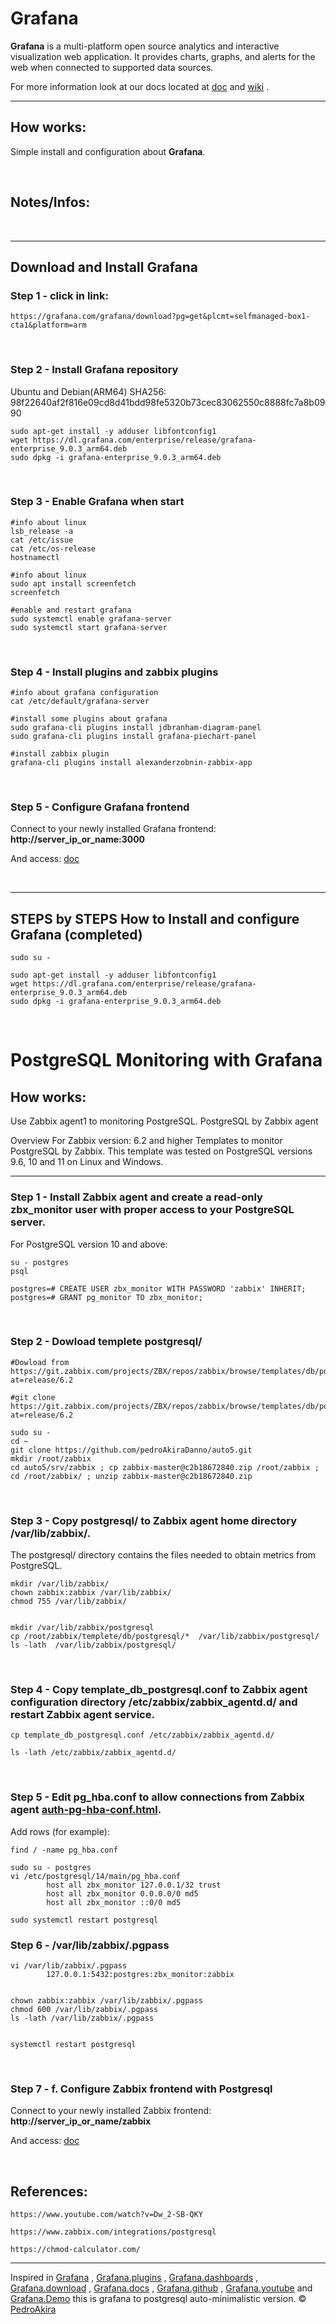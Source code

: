 # Grafana


**Grafana** is a multi-platform open source analytics and interactive visualization web application. It provides charts, graphs, and alerts for the web when connected to supported data sources. 



For more information look at our
docs located at [doc](https://github.com/pedroAkiraDanno/auto5/) and [wiki](https://github.com/pedroAkiraDanno/auto5/wiki) .



---




## How works:

Simple install and configuration about **Grafana**.



<br /> 


## Notes/Infos: 


<br /> 




---



## Download and Install Grafana



### Step 1 - click in link: 

    https://grafana.com/grafana/download?pg=get&plcmt=selfmanaged-box1-cta1&platform=arm

<br /> 




### Step 2 -  Install Grafana repository
Ubuntu and Debian(ARM64)  SHA256: 98f22640af2f816e09cd8d41bdd98fe5320b73cec83062550c8888fc7a8b0990

    sudo apt-get install -y adduser libfontconfig1
    wget https://dl.grafana.com/enterprise/release/grafana-enterprise_9.0.3_arm64.deb
    sudo dpkg -i grafana-enterprise_9.0.3_arm64.deb

<br /> 



### Step 3 -  Enable Grafana when start 
    #info about linux 
    lsb_release -a 
    cat /etc/issue
    cat /etc/os-release
    hostnamectl

    #info about linux 
    sudo apt install screenfetch
    screenfetch

    #enable and restart grafana 
    sudo systemctl enable grafana-server 
    sudo systemctl start grafana-server 


<br /> 


### Step 4 -  Install plugins and zabbix plugins
    #info about grafana configuration 
    cat /etc/default/grafana-server

    #install some plugins about grafana 
    sudo grafana-cli plugins install jdbranham-diagram-panel 
    sudo grafana-cli plugins install grafana-piechart-panel 

    #install zabbix plugin
    grafana-cli plugins install alexanderzobnin-zabbix-app



<br /> 


### Step 5 - Configure Grafana frontend
Connect to your newly installed Grafana frontend: **http://server_ip_or_name:3000** 

And access: [doc](https://github.com/pedroAkiraDanno/auto5/blob/develop/srv/zabbix/doc/zabbix.pdf)



<br /> 



---



## STEPS by STEPS How to Install and configure Grafana (completed)
    sudo su - 

    sudo apt-get install -y adduser libfontconfig1
    wget https://dl.grafana.com/enterprise/release/grafana-enterprise_9.0.3_arm64.deb
    sudo dpkg -i grafana-enterprise_9.0.3_arm64.deb


<br /> 






# PostgreSQL Monitoring with Grafana


## How works:
Use Zabbix agent1 to monitoring PostgreSQL.
PostgreSQL by Zabbix agent


Overview
For Zabbix version: 6.2 and higher
Templates to monitor PostgreSQL by Zabbix. This template was tested on PostgreSQL versions 9.6, 10 and 11 on Linux and Windows.

---


### Step 1 - Install Zabbix agent and create a read-only zbx_monitor user with proper access to your PostgreSQL server.

For PostgreSQL version 10 and above:

    su - postgres 
    psql 

    postgres=# CREATE USER zbx_monitor WITH PASSWORD 'zabbix' INHERIT;
    postgres=# GRANT pg_monitor TO zbx_monitor;


<br /> 


### Step 2 - Dowload templete postgresql/
    #Dowload from https://git.zabbix.com/projects/ZBX/repos/zabbix/browse/templates/db/postgresql?at=release/6.2

    #git clone https://git.zabbix.com/projects/ZBX/repos/zabbix/browse/templates/db/postgresql?at=release/6.2

    sudo su - 
    cd ~ 
    git clone https://github.com/pedroAkiraDanno/auto5.git
    mkdir /root/zabbix 
    cd auto5/srv/zabbix ; cp zabbix-master@c2b18672840.zip /root/zabbix ; cd /root/zabbix/ ; unzip zabbix-master@c2b18672840.zip

    


<br /> 


### Step 3 - Copy postgresql/ to Zabbix agent home directory /var/lib/zabbix/. 

The postgresql/ directory contains the files needed to obtain metrics from PostgreSQL.

    mkdir /var/lib/zabbix/
    chown zabbix:zabbix /var/lib/zabbix/
    chmod 755 /var/lib/zabbix/


    mkdir /var/lib/zabbix/postgresql 
    cp /root/zabbix/templete/db/postgresql/*  /var/lib/zabbix/postgresql/
    ls -lath  /var/lib/zabbix/postgresql/




<br /> 


### Step 4 - Copy template_db_postgresql.conf to Zabbix agent configuration directory /etc/zabbix/zabbix_agentd.d/ and restart Zabbix agent service.

    cp template_db_postgresql.conf /etc/zabbix/zabbix_agentd.d/

    ls -lath /etc/zabbix/zabbix_agentd.d/


<br /> 

### Step 5 - Edit pg_hba.conf to allow connections from Zabbix agent [auth-pg-hba-conf.html](https://www.postgresql.org/docs/current/auth-pg-hba-conf.html).
Add rows (for example):

    find / -name pg_hba.conf

    sudo su - postgres 
    vi /etc/postgresql/14/main/pg_hba.conf
            host all zbx_monitor 127.0.0.1/32 trust
            host all zbx_monitor 0.0.0.0/0 md5
            host all zbx_monitor ::0/0 md5

    sudo systemctl restart postgresql



### Step 6 - /var/lib/zabbix/.pgpass 

    vi /var/lib/zabbix/.pgpass 
            127.0.0.1:5432:postgres:zbx_monitor:zabbix


    chown zabbix:zabbix /var/lib/zabbix/.pgpass 
    chmod 600 /var/lib/zabbix/.pgpass 
    ls -lath /var/lib/zabbix/.pgpass 


    systemctl restart postgresql



<br /> 



### Step 7 -  f. Configure Zabbix frontend with Postgresql 
Connect to your newly installed Zabbix frontend: **http://server_ip_or_name/zabbix** 

And access: [doc](https://github.com/pedroAkiraDanno/auto5/blob/develop/srv/zabbix/doc/zabbix.pdf)


<br /> 




## References: 
    https://www.youtube.com/watch?v=Dw_2-SB-QKY

    https://www.zabbix.com/integrations/postgresql

    https://chmod-calculator.com/







---
Inspired in [Grafana](https://grafana.com/) , [Grafana.plugins](https://grafana.com/grafana/plugins/) , [Grafana.dashboards](https://grafana.com/grafana/dashboards/) , [Grafana.download](https://grafana.com/grafana/download) , [Grafana.docs](https://grafana.com/docs/) , [Grafana.github](https://github.com/grafana) , [Grafana.youtube](https://www.youtube.com/c/Grafana/videos) and [Grafana.Demo](https://play.grafana.org/) this is grafana to postgresql auto-minimalistic version.
©  [PedroAkira](https://www.instagram.com/pedro.akira.3)

